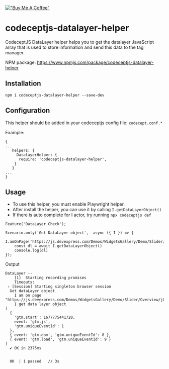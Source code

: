 [!["Buy Me A Coffee"](https://www.buymeacoffee.com/assets/img/custom_images/orange_img.png)](https://www.buymeacoffee.com/peternguyew)

# codeceptjs-datalayer-helper

CodeceptJS DataLayer helper helps you to get the datalayer JavaScript array that is used to store information and send this data to the tag manager.

NPM package: <https://www.npmjs.com/package/codeceptjs-datalayer-helper>

## Installation

`npm i codeceptjs-datalayer-helper --save-dev`

## Configuration

This helper should be added in your codeceptjs config file: `codecept.conf.*`

Example:

```
{
...
   helpers: {
     DatalayerHelper: {
      require: 'codeceptjs-datalayer-helper',
    }
   }
...
}
```

## Usage

- To use this helper, you must enable Playwright helper.
- After install the helper, you can use it by calling `I.getDataLayerObject()`
- If there is auto complete for I actor, try running `npx codeceptjs def`

```
Feature('DataLayer Check');

Scenario.only('Get DataLayer object',  async ({ I }) => {
    I.amOnPage('https://js.devexpress.com/Demos/WidgetsGallery/Demo/Slider/Overview/jQuery/Light/')
    const dl = await I.getDataLayerObject()
    console.log(dl)
});
```

Output

```
DataLayer --
    [1]  Starting recording promises
    Timeouts: 
 › [Session] Starting singleton browser session
  Get dataLayer object
    I am on page "https://js.devexpress.com/Demos/WidgetsGallery/Demo/Slider/Overview/jQuery/Light/"
    I get data layer object
[
  {
    'gtm.start': 1677775441720,
    event: 'gtm.js',
    'gtm.uniqueEventId': 1
  },
  { event: 'gtm.dom', 'gtm.uniqueEventId': 8 },
  { event: 'gtm.load', 'gtm.uniqueEventId': 9 }
]
  ✔ OK in 2375ms


  OK  | 1 passed   // 3s


```
